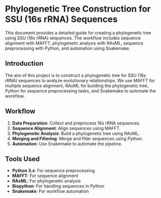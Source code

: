 # Phylogenetic Tree Construction for SSU (16s rRNA) Sequences

This document provides a detailed guide for creating a phylogenetic tree using SSU (16s rRNA) sequences. The workflow includes sequence alignment with MAFFT, phylogenetic analysis with RAxML, sequence preprocessing with Python, and automation using Snakemake.

## Introduction

The aim of this project is to construct a phylogenetic tree for SSU (16s rRNA) sequences to analyze evolutionary relationships. We use MAFFT for multiple sequence alignment, RAxML for building the phylogenetic tree, Python for sequence preprocessing tasks, and Snakemake to automate the workflow.

## Workflow

1. **Data Preparation**: Collect and preprocess 16s rRNA sequences.
2. **Sequence Alignment**: Align sequences using MAFFT.
3. **Phylogenetic Analysis**: Build a phylogenetic tree using RAxML.
4. **Merging and Filtering**: Merge and filter sequences using Python.
5. **Automation**: Use Snakemake to automate the pipeline.

## Tools Used

- **Python 3.x**: For sequence preprocessing
- **MAFFT**: For sequence alignment
- **RAxML**: For phylogenetic analysis
- **Biopython**: For handling sequences in Python 
- **Snakemake**: For workflow automation 

